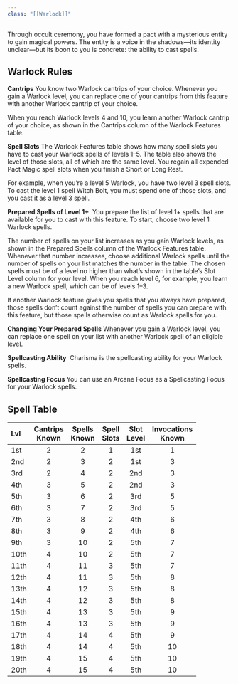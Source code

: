 ```yaml
---
class: "[[Warlock]]"
---
```

Through occult ceremony, you have formed a pact with a mysterious entity to gain magical powers. The entity is a voice in the shadows—its identity unclear—but its boon to you is concrete: the ability to cast spells.
## Warlock Rules

**Cantrips**
You know two Warlock cantrips of your choice. Whenever you gain a Warlock level, you can replace one of your cantrips from this feature with another Warlock cantrip of your choice.

When you reach Warlock levels 4 and 10, you learn another Warlock cantrip of your choice, as shown in the Cantrips column of the Warlock Features table.

**Spell Slots**
The Warlock Features table shows how many spell slots you have to cast your Warlock spells of levels 1–5. The table also shows the level of those slots, all of which are the same level. You regain all expended Pact Magic spell slots when you finish a Short or Long Rest.

For example, when you’re a level 5 Warlock, you have two level 3 spell slots. To cast the level 1 spell Witch Bolt, you must spend one of those slots, and you cast it as a level 3 spell.

**Prepared Spells of Level 1+** 
You prepare the list of level 1+ spells that are available for you to cast with this feature. To start, choose two level 1 Warlock spells.

The number of spells on your list increases as you gain Warlock levels, as shown in the Prepared Spells column of the Warlock Features table. Whenever that number increases, choose additional Warlock spells until the number of spells on your list matches the number in the table. The chosen spells must be of a level no higher than what’s shown in the table’s Slot Level column for your level. When you reach level 6, for example, you learn a new Warlock spell, which can be of levels 1–3.

If another Warlock feature gives you spells that you always have prepared, those spells don’t count against the number of spells you can prepare with this feature, but those spells otherwise count as Warlock spells for you.

**Changing Your Prepared Spells**
Whenever you gain a Warlock level, you can replace one spell on your list with another Warlock spell of an eligible level.

**Spellcasting Ability** 
Charisma is the spellcasting ability for your Warlock spells.

**Spellcasting Focus**
You can use an Arcane Focus as a Spellcasting Focus for your Warlock spells.
## Spell Table

| Lvl  | Cantrips  <br>Known | Spells  <br>Known | Spell  <br>Slots | Slot  <br>Level | Invocations  <br>Known |
| :--- | :-----------------: | :---------------: | :--------------: | :-------------: | :--------------------: |
| 1st  |          2          |         2         |        1         |       1st       |           1            |
| 2nd  |          2          |         3         |        2         |       1st       |           3            |
| 3rd  |          2          |         4         |        2         |       2nd       |           3            |
| 4th  |          3          |         5         |        2         |       2nd       |           3            |
| 5th  |          3          |         6         |        2         |       3rd       |           5            |
| 6th  |          3          |         7         |        2         |       3rd       |           5            |
| 7th  |          3          |         8         |        2         |       4th       |           6            |
| 8th  |          3          |         9         |        2         |       4th       |           6            |
| 9th  |          3          |        10         |        2         |       5th       |           7            |
| 10th |          4          |        10         |        2         |       5th       |           7            |
| 11th |          4          |        11         |        3         |       5th       |           7            |
| 12th |          4          |        11         |        3         |       5th       |           8            |
| 13th |          4          |        12         |        3         |       5th       |           8            |
| 14th |          4          |        12         |        3         |       5th       |           8            |
| 15th |          4          |        13         |        3         |       5th       |           9            |
| 16th |          4          |        13         |        3         |       5th       |           9            |
| 17th |          4          |        14         |        4         |       5th       |           9            |
| 18th |          4          |        14         |        4         |       5th       |           10           |
| 19th |          4          |        15         |        4         |       5th       |           10           |
| 20th |          4          |        15         |        4         |       5th       |           10           |